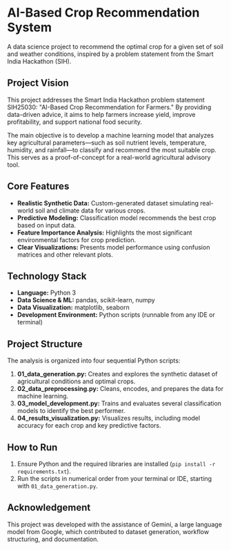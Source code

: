 # AI-Based Crop Recommendation System

A data science project to recommend the optimal crop for a given set of soil and weather conditions, inspired by a problem statement from the Smart India Hackathon (SIH).

## Project Vision

This project addresses the Smart India Hackathon problem statement SIH25030: "AI-Based Crop Recommendation for Farmers." By providing data-driven advice, it aims to help farmers increase yield, improve profitability, and support national food security.

The main objective is to develop a machine learning model that analyzes key agricultural parameters—such as soil nutrient levels, temperature, humidity, and rainfall—to classify and recommend the most suitable crop. This serves as a proof-of-concept for a real-world agricultural advisory tool.

## Core Features

- **Realistic Synthetic Data:** Custom-generated dataset simulating real-world soil and climate data for various crops.
- **Predictive Modeling:** Classification model recommends the best crop based on input data.
- **Feature Importance Analysis:** Highlights the most significant environmental factors for crop prediction.
- **Clear Visualizations:** Presents model performance using confusion matrices and other relevant plots.

## Technology Stack

- **Language:** Python 3
- **Data Science & ML:** pandas, scikit-learn, numpy
- **Data Visualization:** matplotlib, seaborn
- **Development Environment:** Python scripts (runnable from any IDE or terminal)

## Project Structure

The analysis is organized into four sequential Python scripts:

1. **01_data_generation.py:** Creates and explores the synthetic dataset of agricultural conditions and optimal crops.
2. **02_data_preprocessing.py:** Cleans, encodes, and prepares the data for machine learning.
3. **03_model_development.py:** Trains and evaluates several classification models to identify the best performer.
4. **04_results_visualization.py:** Visualizes results, including model accuracy for each crop and key predictive factors.

## How to Run

1. Ensure Python and the required libraries are installed (`pip install -r requirements.txt`).
2. Run the scripts in numerical order from your terminal or IDE, starting with `01_data_generation.py`.

## Acknowledgement

This project was developed with the assistance of Gemini, a large language model from Google, which contributed to dataset generation, workflow structuring, and documentation.
